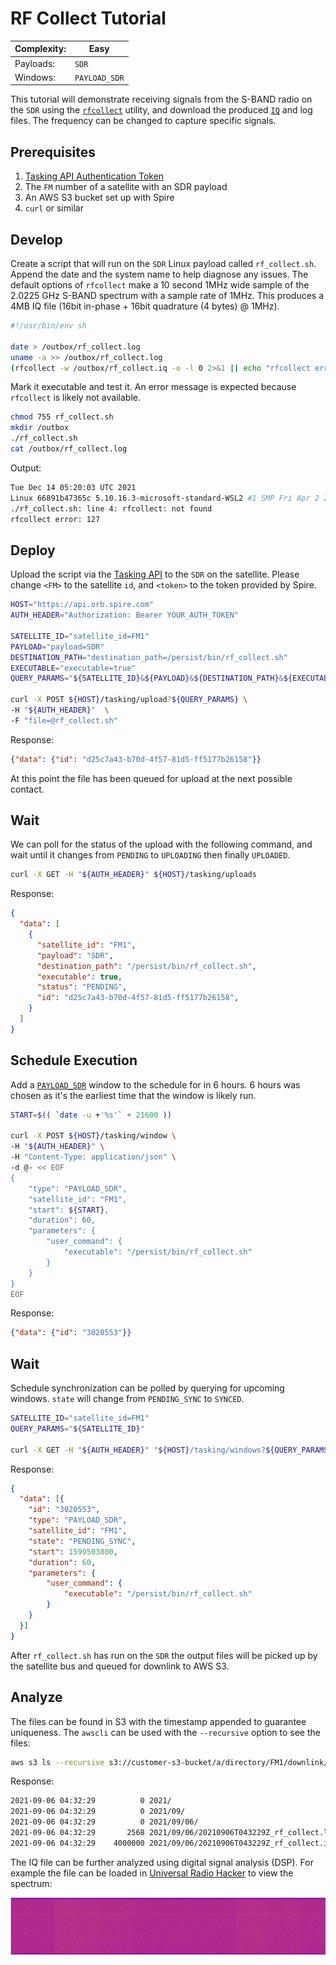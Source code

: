 # RF Collect Tutorial

|Complexity:|Easy|
|-|-|
|Payloads:|`SDR`|
|Windows:|`PAYLOAD_SDR`|

This tutorial will demonstrate receiving signals from the S-BAND radio on the `SDR` using the [`rfcollect`](../../Utilities.md#rf-collect) utility, and download the produced [`IQ`](https://en.wikipedia.org/wiki/In-phase_and_quadrature_components) and log files. The frequency can be changed to capture specific signals. 


## Prerequisites

1. [Tasking API Authentication Token](https://developers.spire.com/tasking-api-docs/#authentication)
1. The `FM` number of a satellite with an SDR payload
1. An AWS S3 bucket set up with Spire
1. `curl` or similar


## Develop

Create a script that will run on the `SDR` Linux payload called `rf_collect.sh`. Append the date and the system name to help diagnose any issues. The default options of `rfcollect` make a 10 second 1MHz wide sample of the 2.0225 GHz S-BAND spectrum with a sample rate of 1MHz. This produces a 4MB IQ file (16bit in-phase + 16bit quadrature (4 bytes) @ 1MHz).

```sh
#!/usr/bin/env sh

date > /outbox/rf_collect.log
uname -a >> /outbox/rf_collect.log
(rfcollect -w /outbox/rf_collect.iq -o -l 0 2>&1 || echo "rfcollect error: $?") >> /outbox/rf_collect.log

```

Mark it executable and test it. An error message is expected because `rfcollect` is likely not available.

```bash
chmod 755 rf_collect.sh
mkdir /outbox
./rf_collect.sh
cat /outbox/rf_collect.log
```

Output:

```bash
Tue Dec 14 05:20:03 UTC 2021
Linux 66891b47365c 5.10.16.3-microsoft-standard-WSL2 #1 SMP Fri Apr 2 22:23:49 UTC 2021 x86_64 Linux
./rf_collect.sh: line 4: rfcollect: not found
rfcollect error: 127
```


## Deploy

Upload the script via the [Tasking API](https://developers.spire.com/tasking-api-docs/#post-upload) to the `SDR` on the satellite. Please change `<FM>` to the satellite `id`, and `<token>` to the token provided by Spire.

```bash
HOST="https://api.orb.spire.com"
AUTH_HEADER="Authorization: Bearer YOUR_AUTH_TOKEN"

SATELLITE_ID="satellite_id=FM1"
PAYLOAD="payload=SDR"
DESTINATION_PATH="destination_path=/persist/bin/rf_collect.sh"
EXECUTABLE="executable=true"
QUERY_PARAMS="${SATELLITE_ID}&${PAYLOAD}&${DESTINATION_PATH}&${EXECUTABLE}"

curl -X POST ${HOST}/tasking/upload?${QUERY_PARAMS} \
-H "${AUTH_HEADER}"  \
-F "file=@rf_collect.sh"
```

Response:

```json
{"data": {"id": "d25c7a43-b70d-4f57-81d5-ff5177b26158"}}
```

At this point the file has been queued for upload at the next possible contact. 


## Wait

We can poll for the status of the upload with the following command, and wait until it changes from `PENDING` to `UPLOADING` then finally `UPLOADED`.

```bash
curl -X GET -H "${AUTH_HEADER}" ${HOST}/tasking/uploads
```

Response:

```json
{
  "data": [
    {
      "satellite_id": "FM1",
      "payload": "SDR",
      "destination_path": "/persist/bin/rf_collect.sh",
      "executable": true,
      "status": "PENDING",
      "id": "d25c7a43-b70d-4f57-81d5-ff5177b26158",
    }
  ]
}
```


## Schedule Execution

Add a [`PAYLOAD_SDR`](https://developers.spire.com/tasking-api-docs/#payload_sdr) window to the schedule for in 6 hours. 6 hours was chosen as it's the earliest time that the window is likely run.

```bash
START=$(( `date -u +'%s'` + 21600 ))

curl -X POST ${HOST}/tasking/window \
-H "${AUTH_HEADER}" \
-H "Content-Type: application/json" \
-d @- << EOF
{
    "type": "PAYLOAD_SDR",
    "satellite_id": "FM1",
    "start": ${START},
    "duration": 60,
    "parameters": {
        "user_command": {
            "executable": "/persist/bin/rf_collect.sh"
        }
    }
}
EOF
```

Response:

```json
{"data": {"id": "3020553"}}
```


## Wait

Schedule synchronization can be polled by querying for upcoming windows. `state` will change from `PENDING_SYNC` to `SYNCED`.

```bash
SATELLITE_ID="satellite_id=FM1"
QUERY_PARAMS="${SATELLITE_ID}"

curl -X GET -H "${AUTH_HEADER}" "${HOST}/tasking/windows?${QUERY_PARAMS}"
```

Response:

```json
{
  "data": [{
    "id": "3020553",
    "type": "PAYLOAD_SDR",
    "satellite_id": "FM1",
    "state": "PENDING_SYNC",
    "start": 1599503800,
    "duration": 60,
    "parameters": {
        "user_command": {
            "executable": "/persist/bin/rf_collect.sh"
        }
    }
  }]
}
```

After `rf_collect.sh` has run on the `SDR` the output files will be picked up by the satellite bus and queued for downlink to AWS S3.


## Analyze

The files can be found in S3 with the timestamp appended to guarantee uniqueness. The `awscli` can be used with the `--recursive` option to see the files:

```bash
aws s3 ls --recursive s3://customer-s3-bucket/a/directory/FM1/downlink/
```

Response:

```bash
2021-09-06 04:32:29          0 2021/
2021-09-06 04:32:29          0 2021/09/
2021-09-06 04:32:29          0 2021/09/06/
2021-09-06 04:32:29       2568 2021/09/06/20210906T043229Z_rf_collect.log
2021-09-06 04:32:29    4000000 2021/09/06/20210906T043229Z_rf_collect.iq
```

The IQ file can be further analyzed using digital signal analysis (DSP). For example the file can be loaded in [Universal Radio Hacker](https://github.com/jopohl/urh) to view the spectrum:

![Spectrum](../../images/spectrum.png)